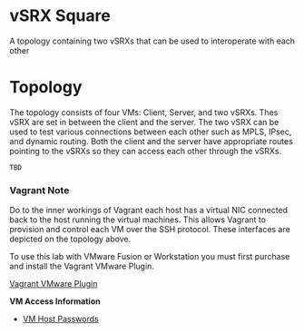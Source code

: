 vSRX Square
=================

A topology containing two vSRXs that can be used to interoperate with each other

Topology
========

The topology consists of four VMs: Client, Server, and two vSRXs. Thes vSRX are set in between the client and the server. The two vSRX can be used to test various connections between each other such as MPLS, IPsec, and dynamic routing. Both the client and the server have appropriate routes pointing to the vSRXs so they can access each other through the vSRXs.

```
TBD
```

### Vagrant Note

Do to the inner workings of Vagrant each host has a virtual NIC connected back to the host running the virtual machines. This allows Vagrant to provision and control each VM over the SSH protocol. These interfaces are depicted on the topology above.

To use this lab with VMware Fusion or Workstation you must first purchase and install the Vagrant VMware Plugin.

[Vagrant VMware Plugin](https://www.vagrantup.com/vmware)

**VM Access Information**

-	[VM Host Passwords](https://github.com/JNPRAutomate/vSRX-Square/blob/master/docs/vmpasswords.md)
